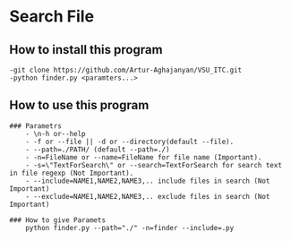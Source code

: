 # Search File

## How to install this program
    -git clone https://github.com/Artur-Aghajanyan/VSU_ITC.git
    -python finder.py <paramters...>

## How to use this program
    ### Parametrs
        - \n-h or--help
        - -f or --file || -d or --directory(default --file).
        - --path=./PATH/ (default --path=./)
        - -n=FileName or --name=FileName for file name (Important).
        - -s=\"TextForSearch\" or --search=TextForSearch for search text in file regexp (Not Important).
        - ֊֊include=NAME1,NAME2,NAME3,.. include files in search (Not Important)
        - ֊֊exclude=NAME1,NAME2,NAME3,.. exclude files in search (Not Important)
    
    ### How to give Paramets
        python finder.py --path="./" -n=finder --include=.py
        